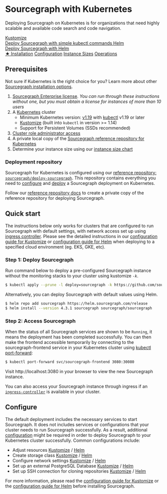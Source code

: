 # Sourcegraph with Kubernetes

<p class="lead">
Deploying Sourcegraph on Kubernetes is for organizations that need highly scalable and available code search and code navigation.
</p>

<div class="getting-started">
  <a href="./kustomize" class="btn btn-primary" alt="Configure">
   <span>Kustomize</span>
   </br>
   Deploy Sourcegraph with simple kubectl commands
  </a>

  <a href="./helm" class="btn" alt="Overlays">
   <span>Helm</span>
   </br>
   Deploy Sourcegraph with Helm
  </a>
</div>

<div class="getting-started">
<a class="btn btn-primary text-center" href="#installation">★ Installation</a>
<a class="btn text-center" href="kustomize/configure">Configuration</a>
<a class="btn text-center" href="../instance-size">Instance Sizes</a>
<a class="btn text-center" href="operations">Operations</a>
</div>

## Prerequisites

Not sure if Kubernetes is the right choice for you? Learn more about other [Sourcegraph installation options](../index.md).

1. [Sourcegraph Enterprise license](kustomize/configure.md#add-license-key). _You can run through these instructions without one, but you must obtain a license for instances of more than 10 users_
2. A [Kubernetes](https://kubernetes.io/) cluster
   - Minimum Kubernetes version: [v1.19](https://kubernetes.io/blog/2020/08/26/kubernetes-release-1.19-accentuate-the-paw-sitive/) with [kubectl](https://kubernetes.io/docs/tasks/tools/install-kubectl/) v1.19 or later
   - [Kustomize](https://kustomize.io/) (built into `kubectl` in version >= 1.14)
   - Support for Persistent Volumes (SSDs recommended)
3. [Cluster role administrator access](https://kubernetes.io/docs/reference/access-authn-authz/rbac/)
4. A private local copy of the [Sourcegraph reference repository for Kubernetes](#deployment-repository)
5. Determine your instance size using our [instance size chart](../../instance-size.md)

### Deployment repository

Sourcegraph for Kubernetes is configured using our [reference repository: `sourcegraph/deploy-sourcegraph`](https://github.com/sourcegraph/deploy-sourcegraph/). This repository contains everything you need to [configure](kustomize/configure.md) and [deploy](kustomize#deploy) a Sourcegraph deployment on Kubernetes.

Follow our [reference repository docs](../repositories.md) to create a private copy of the reference repository for deploying Sourcegraph.

## Quick start

The instructions below only works for clusters that are configured to run Sourcegraph with default settings, with network access set up using [ingress controller](https://github.com/kubernetes/ingress-nginx). Please see the detailed instructions in our [configuration guide for Kustomize](kustomize/configure.md) or [configuration guide for Helm](helm.md#configuration) when deploying to a specified cloud environment (eg. EKS, GKE, etc).

### Step 1: Deploy Sourcegraph

Run command below to deploy a pre-configured Sourcegraph instance without the monitoring stacks to your cluster using kustomize _`-k`_.

```bash
$ kubectl apply --prune -l deploy=sourcegraph -k https://github.com/sourcegraph/deploy-sourcegraph/new/quick-start/base/xs?ref=v4.4.0
```

Alternatively, you can deploy Sourcegraph with default values using Helm.

```bash
$ helm repo add sourcegraph https://helm.sourcegraph.com/release
$ helm install --version 4.3.1 sourcegraph sourcegraph/sourcegraph
```

### Step 2: Access Sourcegraph

When the status of all Sourcegraph services are shown to be `Running`, it means the deployment has been completed successfully. You can then make the frontend accessible temporarily by connecting to the sourcegraph-frontend service in your Kubernetes cluster using [kubectl port-forward](https://kubernetes.io/docs/tasks/access-application-cluster/port-forward-access-application-cluster/):

```sh
$ kubectl port-forward svc/sourcegraph-frontend 3080:30080
```

Visit http://localhost:3080 in your browser to view the new Sourcegraph instance.

You can also access your Sourcegraph instance through ingress if an [`ingress-controller`](kustomize/configure.md#ingress-controller) is available in your cluster.

## Configure

The default deployment includes the necessary services to start Sourcegraph. It does not includes services or configurations that your cluster needs to run Sourcegraph successfully. As a result, additional [configuration](kustomize/configure.md) might be required in order to deploy Sourcegraph to your Kubernetes cluster successfully.
Common configurations include:

- Adjust resources [Kustomize](kustomize/configure.md#resources-adjustment) / [Helm](helm.md#configuration)
- Create storage class [Kustomize](kustomize/configure.md#storage-class) / [Helm](helm.md#cloud-providers-guides)
- Configure network settings [Kustomize](kustomize/configure.md#ingress-controller) / [Helm](helm.md#helm-subcharts)
- Set up an external PostgreSQL Database [Kustomize](kustomize/configure.md#external-databases) / [Helm](helm.md#using-external-postgresql-databases)
- Set up SSH connection for cloning repositories [Kustomize](kustomize/configure.md##repository-cloning-via-ssh) / [Helm](helm.md#using-ssh-to-clone-repositories)

For more information, please read the [configuration guide for Kustomize](kustomize/configure.md) or the [configuration guide for Helm](helm.md#configuration) before installing Sourcegraph.
